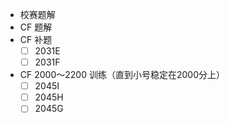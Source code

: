 - 校赛题解
- CF 题解
- CF 补题
  - [ ] 2031E
  - [ ] 2031F
- CF 2000～2200 训练（直到小号稳定在2000分上）
  - [ ] 2045I
  - [ ] 2045H
  - [ ] 2045G
